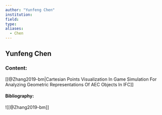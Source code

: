 ```yaml
---
author: "Yunfeng Chen"
institution:
field:
type:
aliases:
  - Chen
---
```


## Yunfeng Chen

### Content:
[[@Zhang2019-bm|Cartesian Points Visualization In Game Simulation For Analyzing Geometric Representations Of AEC Objects In IFC]]

#### Bibliography:

![[@Zhang2019-bm]]